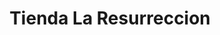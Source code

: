 ---
title: "Tienda La Resurreccion"
url: /puerto-de-san-jose/tienda-la-resurreccion/
shop: Allgemein
---